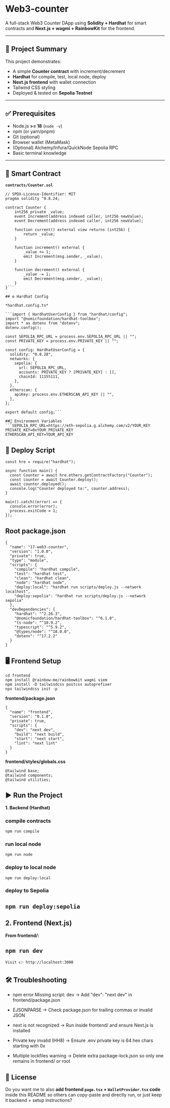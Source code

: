 # Web3-counter

A full-stack Web3 Counter DApp using **Solidity + Hardhat** for smart contracts and **Next.js + wagmi + RainbowKit** for the frontend.

---

## 🚀 Project Summary
This project demonstrates:
- A simple **Counter contract** with increment/decrement
- **Hardhat** for compile, test, local node, deploy
- **Next.js frontend** with wallet connection
- Tailwind CSS styling
- Deployed & tested on **Sepolia Testnet**

---

## ✅ Prerequisites
- Node.js **>= 18** (`node -v`)
- npm (or yarn/pnpm)
- Git (optional)
- Browser wallet (MetaMask)
- (Optional) Alchemy/Infura/QuickNode Sepolia RPC
- Basic terminal knowledge

---
## 📜 Smart Contract

**`contracts/Counter.sol`**
```solidity
// SPDX-License-Identifier: MIT
pragma solidity ^0.8.24;

contract Counter {
    int256 private _value;
    event Increment(address indexed caller, int256 newValue);
    event Decrement(address indexed caller, int256 newValue);

    function current() external view returns (int256) {
        return _value;
    }

    function increment() external {
        _value += 1;
        emit Increment(msg.sender, _value);
    }

    function decrement() external {
        _value -= 1;
        emit Decrement(msg.sender, _value);
    }
}```

## ⚙️ Hardhat Config

*hardhat.config.ts*

```import { HardhatUserConfig } from "hardhat/config";
import "@nomicfoundation/hardhat-toolbox";
import * as dotenv from "dotenv";
dotenv.config();

const SEPOLIA_RPC_URL = process.env.SEPOLIA_RPC_URL || "";
const PRIVATE_KEY = process.env.PRIVATE_KEY || "";

const config: HardhatUserConfig = {
  solidity: "0.8.28",
  networks: {
    sepolia: {
      url: SEPOLIA_RPC_URL,
      accounts: PRIVATE_KEY ? [PRIVATE_KEY] : [],
      chainId: 11155111,
    },
  },
  etherscan: {
    apiKey: process.env.ETHERSCAN_API_KEY || "",
  },
};

export default config;```

##🔑 Environment Variables 
```SEPOLIA_RPC_URL=https://eth-sepolia.g.alchemy.com/v2/YOUR_KEY
PRIVATE_KEY=0xYOUR_PRIVATE_KEY
ETHERSCAN_API_KEY=YOUR_API_KEY
```

## 🚀 Deploy Script
```
const hre = require("hardhat");

async function main() {
  const Counter = await hre.ethers.getContractFactory("Counter");
  const counter = await Counter.deploy();
  await counter.deployed();
  console.log("Counter deployed to:", counter.address);
}

main().catch((error) => {
  console.error(error);
  process.exitCode = 1;
});
```

## Root package.json

```
{
  "name": "17-web3-counter",
  "version": "1.0.0",
  "private": true,
  "type": "module",
  "scripts": {
    "compile": "hardhat compile",
    "test": "hardhat test",
    "clean": "hardhat clean",
    "node": "hardhat node",
    "deploy:local": "hardhat run scripts/deploy.js --network localhost",
    "deploy:sepolia": "hardhat run scripts/deploy.js --network sepolia"
  },
  "devDependencies": {
    "hardhat": "^2.26.3",
    "@nomicfoundation/hardhat-toolbox": "^6.1.0",
    "ts-node": "^10.9.2",
    "typescript": "^5.9.2",
    "@types/node": "^18.0.0",
    "dotenv": "^17.2.2"
  }
}
```

## 🖥️ Frontend Setup

```npx create-next-app@latest frontend --ts
cd frontend
npm install @rainbow-me/rainbowkit wagmi viem
npm install -D tailwindcss postcss autoprefixer
npx tailwindcss init -p
```

**frontend/package.json** 
```
{
  "name": "frontend",
  "version": "0.1.0",
  "private": true,
  "scripts": {
    "dev": "next dev",
    "build": "next build",
    "start": "next start",
    "lint": "next lint"
  }
}
```


**frontend/styles/globals.css**
```
@tailwind base;
@tailwind components;
@tailwind utilities;
```

## ▶️ Run the Project
**1. Backend (Hardhat)**

### compile contracts
```npm run compile```

### run local node
```npm run node```

### deploy to local node
```npm run deploy:local```

### deploy to Sepolia
```npm run deploy:sepolia```
---

## 2. Frontend (Next.js)

**From frontend/:**

```npm run dev```
---

```Visit 👉 http://localhost:3000```

## 🛠️ Troubleshooting

- npm error Missing script: dev → Add "dev": "next dev" in frontend/package.json

- EJSONPARSE → Check package.json for trailing commas or invalid JSON

- next is not recognized → Run inside frontend/ and ensure Next.js is installed

- Private key invalid (HH8) → Ensure .env private key is 64 hex chars starting with 0x

- Multiple lockfiles warning → Delete extra package-lock.json so only one remains in frontend/ or root

## 📜 License

Do you want me to also **add frontend `page.tsx` + `WalletProvider.tsx` code** inside this README so others can copy-paste and directly run, or just keep it backend + setup instructions?
